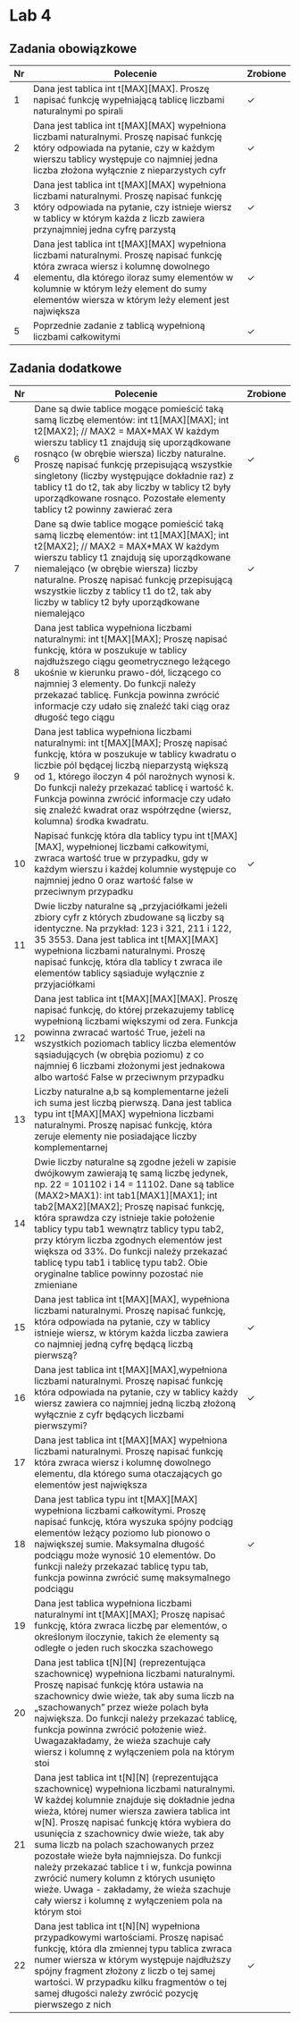 # Lab 4

## Zadania obowiązkowe

| Nr| Polecenie |Zrobione |
|--|--|--|
|1 | Dana jest tablica int t[MAX][MAX]. Proszę napisać funkcję wypełniającą tablicę liczbami naturalnymi po spirali| ✓|
|2 | Dana jest tablica int t[MAX][MAX] wypełniona liczbami naturalnymi. Proszę napisać funkcję który odpowiada na pytanie, czy w każdym wierszu tablicy występuje co najmniej jedna liczba złożona wyłącznie z nieparzystych cyfr| ✓|
|3 |  Dana jest tablica int t[MAX][MAX] wypełniona liczbami naturalnymi. Proszę napisać funkcję który odpowiada na pytanie, czy istnieje wiersz w tablicy w którym każda z liczb zawiera przynajmniej jedna cyfrę parzystą| ✓|
|4 | Dana jest tablica int t[MAX][MAX] wypełniona liczbami naturalnymi. Proszę napisać funkcję która zwraca wiersz i kolumnę dowolnego elementu, dla którego iloraz sumy elementów w kolumnie w którym leży element do sumy elementów wiersza w którym leży element jest największa | ✓|
|5 |  Poprzednie zadanie z tablicą wypełnioną liczbami całkowitymi| ✓|
       
## Zadania dodatkowe
| Nr| Polecenie |Zrobione |
|--|--|--|
|6 |  Dane są dwie tablice mogące pomieścić taką samą liczbę elementów: int t1[MAX][MAX]; int t2[MAX2]; // MAX2 = MAX*MAX W każdym wierszu tablicy t1 znajdują się uporządkowane rosnąco (w obrębie wiersza) liczby naturalne. Proszę napisać funkcję przepisującą wszystkie singletony (liczby występujące dokładnie raz) z tablicy t1 do t2, tak aby liczby w tablicy t2 były uporządkowane rosnąco. Pozostałe elementy tablicy t2 powinny zawierać zera| ✓|
|7 | Dane są dwie tablice mogące pomieścić taką samą liczbę elementów: int t1[MAX][MAX]; int t2[MAX2]; // MAX2 = MAX*MAX W każdym wierszu tablicy t1 znajdują się uporządkowane niemalejąco (w obrębie wiersza) liczby naturalne. Proszę napisać funkcję przepisującą wszystkie liczby z tablicy t1 do t2, tak aby liczby w tablicy t2 były uporządkowane niemalejąco | ✓|
|8 |  Dana jest tablica wypełniona liczbami naturalnymi: int t[MAX][MAX]; Proszę napisać funkcję, która w poszukuje w tablicy najdłuższego ciągu geometrycznego leżącego ukośnie w kierunku prawo-dół, liczącego co najmniej 3 elementy. Do funkcji należy przekazać tablicę. Funkcja powinna zwrócić informacje czy udało się znaleźć taki ciąg oraz długość tego ciągu| |
|9 | Dana jest tablica wypełniona liczbami naturalnymi: int t[MAX][MAX]; Proszę napisać funkcję, która w poszukuje w tablicy kwadratu o liczbie pól będącej liczbą nieparzystą większą od 1, którego iloczyn 4 pól narożnych wynosi k. Do funkcji należy przekazać tablicę i wartość k. Funkcja powinna zwrócić informacje czy udało się znaleźć kwadrat oraz współrzędne (wiersz, kolumna) środka kwadratu. | |
|10 |  Napisać funkcję która dla tablicy typu int t[MAX][MAX], wypełnionej liczbami całkowitymi, zwraca wartość true w przypadku, gdy w każdym wierszu i każdej  kolumnie występuje co najmniej jedno 0 oraz wartość false w przeciwnym przypadku | ✓|
|11| Dwie liczby naturalne są „przyjaciółkami jeżeli zbiory cyfr z których zbudowane są liczby są identyczne. Na przykład: 123 i 321, 211 i 122, 35 3553. Dana jest tablica int t[MAX][MAX] wypełniona liczbami naturalnymi. Proszę napisać funkcję, która dla tablicy t zwraca ile elementów tablicy sąsiaduje wyłącznie z przyjaciółkami||
|12|  Dana jest tablica int t[MAX][MAX][MAX]. Proszę napisać funkcję, do której przekazujemy tablicę wypełnioną liczbami większymi od zera. Funkcja powinna zwracać wartość True, jeżeli na wszystkich poziomach tablicy liczba elementów sąsiadujących (w obrębia poziomu) z co najmniej 6 liczbami złożonymi jest jednakowa albo wartość False w przeciwnym przypadku||
|13| Liczby naturalne a,b są komplementarne jeżeli ich suma jest liczbą pierwszą. Dana jest tablica typu int t[MAX][MAX] wypełniona liczbami naturalnymi. Proszę napisać funkcję, która zeruje elementy nie posiadające liczby komplementarnej||
|14|Dwie liczby naturalne są zgodne jeżeli w zapisie dwójkowym zawierają tę samą liczbę jedynek, np. 22 = 101102 i 14 = 11102. Dane są tablice (MAX2>MAX1): int tab1[MAX1][MAX1]; int tab2[MAX2][MAX2]; Proszę napisać funkcję, która sprawdza czy istnieje takie położenie tablicy typu tab1 wewnątrz tablicy typu tab2, przy którym liczba zgodnych elementów jest większa od 33%. Do funkcji należy przekazać tablicę typu tab1 i tablicę typu tab2. Obie oryginalne tablice powinny pozostać nie zmieniane ||
|15| Dana jest tablica int t[MAX][MAX], wypełniona liczbami naturalnymi. Proszę napisać funkcję, która odpowiada na pytanie, czy w tablicy istnieje wiersz, w którym każda liczba zawiera co najmniej jedną cyfrę będącą liczbą pierwszą? |✓|
|16| Dana jest tablica int t[MAX][MAX],wypełniona liczbami naturalnymi. Proszę napisać funkcję która odpowiada na pytanie, czy w tablicy każdy wiersz zawiera co najmniej jedną liczbą złożoną wyłącznie z cyfr będących liczbami pierwszymi?|✓|
|17| Dana jest tablica int t[MAX][MAX] wypełniona liczbami naturalnymi. Proszę napisać funkcję która zwraca wiersz i kolumnę dowolnego elementu, dla którego suma otaczających go elementów jest największa||
|18| Dana jest tablica typu int t[MAX][MAX] wypełniona liczbami całkowitymi. Proszę napisać funkcję, która wyszuka spójny podciąg elementów leżący poziomo lub pionowo o największej sumie. Maksymalna długość podciągu może wynosić 10 elementów. Do funkcji należy przekazać tablicę typu tab, funkcja powinna zwrócić sumę maksymalnego podciągu|✓|
|19| Dana jest tablica wypełniona liczbami naturalnymi int t[MAX][MAX]; Proszę napisać funkcję, która zwraca liczbę par elementów, o określonym iloczynie, takich że elementy są odległe o jeden ruch skoczka szachowego| |
|20|Dana jest tablica t[N][N] (reprezentująca szachownicę) wypełniona liczbami naturalnymi. Proszę napisać funkcję która ustawia na szachownicy dwie wieże, tak aby suma liczb na „szachowanych” przez wieże polach była największa. Do funkcji należy przekazać tablicę, funkcja powinna zwrócić położenie wież. Uwagazakładamy, że wieża szachuje cały wiersz i kolumnę z wyłączeniem pola na którym stoi | |
|21|Dana jest tablica int t[N][N] (reprezentująca szachownicę) wypełniona liczbami naturalnymi. W każdej kolumnie znajduje się dokładnie jedna wieża, której numer wiersza zawiera tablica int w[N]. Proszę napisać funkcję która wybiera do usunięcia z szachownicy dwie wieże, tak aby suma liczb na polach szachowanych przez pozostałe wieże była najmniejsza. Do funkcji należy przekazać tablice t i w, funkcja powinna zwrócić numery kolumn z których usunięto wieże. Uwaga - zakładamy, że wieża szachuje cały wiersz i kolumnę z wyłączeniem pola na którym stoi | |
|22|Dana jest tablica int t[N][N] wypełniona przypadkowymi wartościami. Proszę napisać funkcję, która dla zmiennej typu tablica zwraca numer wiersza w którym występuje najdłuższy spójny fragment złożony z liczb o tej samej wartości. W przypadku kilku fragmentów o tej samej długości należy zwrócić pozycję pierwszego z nich |✓|